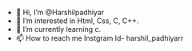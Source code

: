 - 👋 Hi, I’m @Harshilpadhiyar
- 👀 I’m interested in Html, Css, C, C++.
- 🌱 I’m currently learning c.
- 📫 How to reach me Instgram Id- harshil_padhiyarr

<!---
Harshilpadhiyar/Harshilpadhiyar is a ✨ special ✨ repository because its `README.md` (this file) appears on your GitHub profile.
You can click the Preview link to take a look at your changes.
--->

